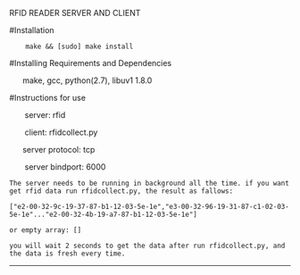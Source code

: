 RFID READER SERVER AND CLIENT

#Installation

        make && [sudo] make install
        
#Installing Requirements and Dependencies

        make, gcc, python(2.7), libuv1 1.8.0
        
#Instructions for use

        server: rfid

        client: rfidcollect.py
        
        server protocol: tcp

        server bindport: 6000
		
	The server needs to be running in background all the time. if you want get rfid data run rfidcollect.py, the result as fallows:
	
	["e2-00-32-9c-19-37-87-b1-12-03-5e-1e","e3-00-32-96-19-31-87-c1-02-03-5e-1e"..."e2-00-32-4b-19-a7-87-b1-12-03-5e-1e"]

	or empty array: []
	
	you will wait 2 seconds to get the data after run rfidcollect.py, and the data is fresh every time.
	
----------------------------------

